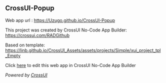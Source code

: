 ## CrossUI-Popup
Web app url : https://Uzugo.github.io/CrossUI-Popup

This project was created by CrossUI No-Code App Builder: https://crossui.com/RADGithub

Based on template: https://linb.github.io/CrossUI_Assets/assets/projects/Simple/xui_project_tpl_Empty

Click [here](https://crossui.com/RADGithub/#!from=github&owner=Uzugo&repo=CrossUI-Popup) to edit this web app in CrossUI No-Code App Builder

<i>Powered by [CrossUI](https://crossui.com)</i>
